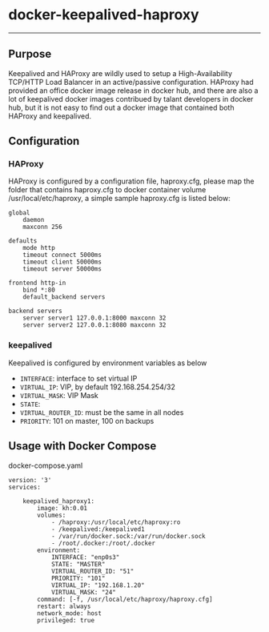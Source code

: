 # docker-keepalived-haproxy
---
## Purpose
Keepalived and HAProxy are wildly used to setup a High-Availability TCP/HTTP Load Balancer in an active/passive configuration. HAProxy had provided an office docker image release in docker hub, and there are also a lot of keepalived docker images contribued by talant developers in docker hub, but it is not easy to find out a docker image that contained both HAProxy and keepalived.


## Configuration

### HAProxy
HAProxy is configured by a configuration file, haproxy.cfg, please map the folder that contains haproxy.cfg to docker container volume /usr/local/etc/haproxy, a simple sample haproxy.cfg is listed below:
```
global
    daemon
    maxconn 256

defaults
    mode http
    timeout connect 5000ms
    timeout client 50000ms
    timeout server 50000ms

frontend http-in
    bind *:80
    default_backend servers

backend servers
    server server1 127.0.0.1:8000 maxconn 32
    server server2 127.0.0.1:8080 maxconn 32
```

### keepalived
 Keepalived is configured by environment variables as below

- `INTERFACE`:           interface to set virtual IP
- `VIRTUAL_IP`:          VIP, by default 192.168.254.254/32
- `VIRTUAL_MASK`:        VIP Mask
- `STATE`:
- `VIRTUAL_ROUTER_ID`:   must be the same in all nodes
- `PRIORITY`:            101 on master, 100 on backups


## Usage with Docker Compose

docker-compose.yaml
```
version: '3'
services:

    keepalived_haproxy1:
        image: kh:0.01
        volumes:
            - /haproxy:/usr/local/etc/haproxy:ro
            - /keepalived:/keepalived1
            - /var/run/docker.sock:/var/run/docker.sock
            - /root/.docker:/root/.docker
        environment:
            INTERFACE: "enp0s3"
            STATE: "MASTER"
            VIRTUAL_ROUTER_ID: "51"
            PRIORITY: "101"
            VIRTUAL_IP: "192.168.1.20"
            VIRTUAL_MASK: "24"
        command: [-f, /usr/local/etc/haproxy/haproxy.cfg]
        restart: always
        network_mode: host
        privileged: true
```